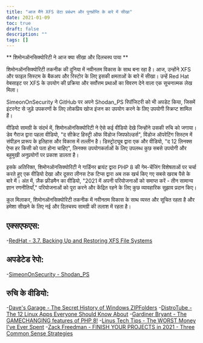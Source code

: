 ```yaml
---
title: "आज मैंने XFS डेटा प्रबंधन और पुनर्प्राप्ति के बारे में सीखा"
date: 2021-01-09
toc: true
draft: false
description: ""
tags: []
---
```


** शिमोनऑनसिक्योरिटी ने आज क्या सीखा और दिलचस्प पाया **

शिमोनऑनसिक्योरिटी तकनीक की दुनिया में नवीनतम विकास के साथ बना रहा है। आज, उन्होंने XFS और फाइल सिस्टम के बैकअप और रिस्टोर के लिए इसकी क्षमताओं के बारे में सीखा। उन्हें Red Hat वेबसाइट पर XFS के उपयोग की प्रक्रिया और सर्वोत्तम प्रथाओं का विवरण देने वाला एक सूचनात्मक लेख मिला।

SimeonOnSecurity ने GitHub पर अपने Shodan_PS रिपॉजिटरी को भी अपडेट किया, जिसमें इंटरनेट से जुड़े उपकरणों के लिए लोकप्रिय खोज इंजन का उपयोग करने के लिए उपयोगी स्क्रिप्ट शामिल हैं।

वीडियो सामग्री के संदर्भ में, शिमोनऑनसिक्योरिटी ने ऐसे कई वीडियो देखे जिन्होंने उसकी रुचि को जगाया। डेव गैराज द्वारा पहला वीडियो, "द सीक्रेट हिस्ट्री ऑफ विंडोज जिपफोल्डर्स", विंडोज ऑपरेटिंग सिस्टम में संपीड़न प्रारूप के इतिहास और विकास में तल्लीन है। डिस्ट्रोट्यूब द्वारा एक और वीडियो, "द 12 लिनक्स ऐप्स हर किसी को पता होना चाहिए", लिनक्स उपयोगकर्ताओं के लिए उपलब्ध कुछ सबसे उपयोगी और बहुमुखी अनुप्रयोगों पर प्रकाश डालता है।

इसके अतिरिक्त, शिमोनऑनसिक्योरिटी ने गार्डिनर ब्रायंट द्वारा PHP 8 की गेम-चेंजिंग विशेषताओं पर चर्चा करते हुए एक वीडियो देखा और दूसरा लीनस टेक टिप्स द्वारा अब तक खर्च किए गए सबसे खराब पैसे के बारे में। अंत में, ज़ैक फ्रीडमैन का वीडियो, "2021 में अपनी परियोजनाओं को समाप्त करें - तीन सामान्य ज्ञान रणनीतियाँ," परियोजनाओं को पूरा करने और केंद्रित रहने के लिए कुछ व्यावहारिक सुझाव प्रदान किए।

कुल मिलाकर, शिमोनऑनसिक्योरिटी तकनीक में नवीनतम विकास के साथ व्यस्त और सूचित रहता है और हमेशा सीखने के लिए नई और दिलचस्प सामग्री की तलाश में रहता है।

## एक्सएफएस:
-[RedHat - 3.7. Backing Up and Restoring XFS File Systems](https://access.redhat.com/documentation/en-us/red_hat_enterprise_linux/7/html/storage_administration_guide/xfsbackuprestore)

## अपडेटेड रेपो:
-[SimeonOnSecurity - Shodan_PS](https://github.com/simeononsecurity/Shodan_PS)

## रुचि के वीडियो:
-[Dave's Garage - The Secret History of Windows ZIPFolders](https://www.youtube.com/watch?v=aQUtUQ_L8Yk)
-[DistroTube - The 12 Linux Apps Everyone Should Know About](https://www.youtube.com/watch?v=6chA0L_AT6k)
-[Gardiner Bryant - The GAMECHANGING features of PHP 8!](https://www.youtube.com/watch?v=f_cwnwaEwaY)
-[Linus Tech Tips - The WORST Money I've Ever Spent](https://www.youtube.com/watch?v=sLM_vO4d2Jg)
-[Zack Freedman - FINISH YOUR PROJECTS in 2021 - Three Common Sense Strategies](https://www.youtube.com/watch?v=L1j93RnIxEo)
